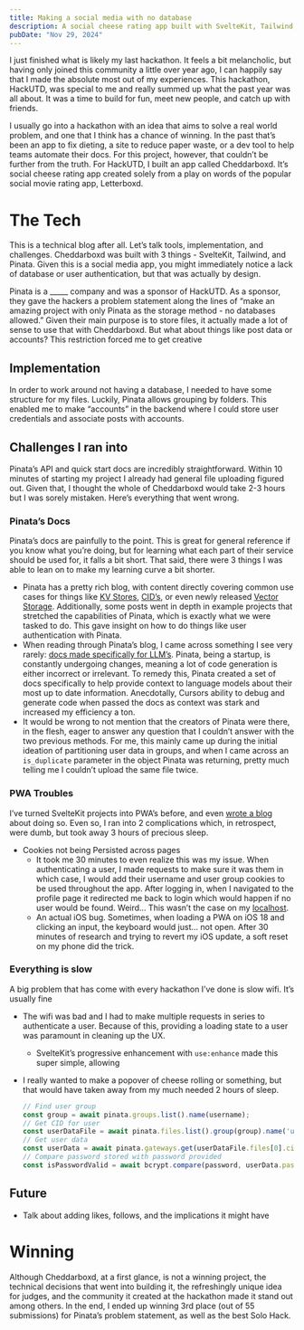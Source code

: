 ```yaml
---
title: Making a social media with no database   
description: A social cheese rating app built with SvelteKit, Tailwind, and Pinata.
pubDate: "Nov 29, 2024"
---
```


I just finished what is likely my last hackathon. It feels a bit melancholic, but having only joined this community a little over year ago, I can happily say that I made the absolute most out of my experiences. This hackathon, HackUTD, was special to me and really summed up what the past year was all about. It was a time to build for fun, meet new people, and catch up with friends.

I usually go into a hackathon with an idea that aims to solve a real world problem, and one that I think has a chance of winning. In the past that’s been an app to fix dieting, a site to reduce paper waste, or a dev tool to help teams automate their docs. For this project, however, that couldn’t be further from the truth. For HackUTD, I built an app called Cheddarboxd. It’s social cheese rating app created solely from a play on words of the popular social movie rating app, Letterboxd.

# The Tech

This is a technical blog after all. Let’s talk tools, implementation, and challenges. Cheddarboxd was built with 3 things - SvelteKit, Tailwind, and Pinata. Given this is a social media app, you might immediately notice a lack of database or user authentication, but that was actually by design.

Pinata is a _____ company and was a sponsor of HackUTD. As a sponsor, they gave the hackers a problem statement along the lines of “make an amazing project with only Pinata as the storage method - no databases allowed.” Given their main purpose is to store files, it actually made a lot of sense to use that with Cheddarboxd. But what about things like post data or accounts? This restriction forced me to get creative 

## Implementation

In order to work around not having a database, I needed to have some structure for my files. Luckily, Pinata allows grouping by folders. This enabled me to make “accounts” in the backend where I could store user credentials and associate posts with accounts. 

## Challenges I ran into

Pinata’s API and quick start docs are incredibly straightforward. Within 10 minutes of starting my project I already had general file uploading figured out. Given that, I thought the whole of Cheddarboxd would take 2-3 hours but I was sorely mistaken. Here’s everything that went wrong.

### Pinata’s Docs

Pinata’s docs are painfully to the point. This is great for general reference if you know what you’re doing, but for learning what each part of their service should be used for, it falls a bit short. That said, there were 3 things I was able to lean on to make my learning curve a bit shorter. 

- Pinata has a pretty rich blog, with content directly covering common use cases for things like [KV Stores](https://pinata.cloud/blog/pinatas-kv-store-a-file-centric-database/), [CID’s](https://pinata.cloud/blog/the-power-of-content-identifiers-cids/), or even newly released [Vector Storage](https://pinata.cloud/blog/we-built-vector-storage-on-upload-want-in/). Additionally, some posts went in depth in example projects that stretched the capabilities of Pinata, which is exactly what we were tasked to do. This gave insight on how to do things like user authentication with Pinata.
- When reading through Pinata’s blog, I came across something I see very rarely: [docs made specifically for LLM’s](https://pinata.cloud/blog/how-to-use-pinata-with-cursor-zed-and-other-llms/). Pinata, being a startup, is constantly undergoing changes, meaning a lot of code generation is either incorrect or irrelevant. To remedy this, Pinata created a set of docs specifically to help provide context to language models about their most up to date information. Anecdotally, Cursors ability to debug and generate code when passed the docs as context was stark and increased my efficiency a ton.
- It would be wrong to not mention that the creators of Pinata were there, in the flesh, eager to answer any question that I couldn’t answer with the two previous methods. For me, this mainly came up during the initial ideation of partitioning user data in groups, and when I came across an `is_duplicate` parameter in the object Pinata was returning, pretty much telling me I couldn’t upload the same file twice.

### PWA Troubles

I’ve turned SvelteKit projects into PWA’s before, and even [wrote a blog](https://www.joemmalatesta.com/writing/sveltekit-pwa) about doing so. Even so, I ran into 2 complications which, in retrospect, were dumb, but took away 3 hours of precious sleep.

- Cookies not being Persisted across pages
    - It took me 30 minutes to even realize this was my issue. When authenticating a user, I made requests to make sure it was them in which case, I would add their username and user group cookies to be used throughout the app. After logging in, when I navigated to the profile page it redirected me back to login which would happen if no user would be found. Weird… This wasn’t the case on my [localhost](http://localhost).
    - An actual iOS bug. Sometimes, when loading a PWA on iOS 18 and clicking an input, the keyboard would just… not open. After 30 minutes of research and trying to revert my iOS update, a soft reset on my phone did the trick.

### Everything is slow

A big problem that has come with every hackathon I’ve done is slow wifi. It’s usually fine 

- The wifi was bad and I had to make multiple requests in series to authenticate a user. Because of this, providing a loading state to a user was paramount in cleaning up the UX.
    - SvelteKit’s progressive enhancement with `use:enhance` made this super simple, allowing
- I really wanted to make a popover of cheese rolling or something, but that would have taken away from my much needed 2 hours of sleep.
    
    ```js
    // Find user group
    const group = await pinata.groups.list().name(username);
    // Get CID for user
    const userDataFile = await pinata.files.list().group(group).name('userData');
    // Get user data
    const userData = await pinata.gateways.get(userDataFile.files[0].cid);
    // Compare password stored with password provided
    const isPasswordValid = await bcrypt.compare(password, userData.password);
    ```
    

## Future

- Talk about adding likes, follows, and the implications it might have

# Winning

Although Cheddarboxd, at a first glance, is not a winning project, the technical decisions that went into building it, the refreshingly unique idea for judges, and the community it created at the hackathon made it stand out among others. In the end, I ended up winning 3rd place (out of 55 submissions) for Pinata’s problem statement, as well as the best Solo Hack.